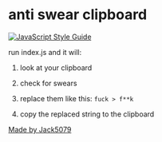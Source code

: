 # anti swear clipboard

[![JavaScript Style Guide](https://cdn.rawgit.com/standard/standard/master/badge.svg)](https://github.com/standard/standard)

run index.js and it will:

1. look at your clipboard

2. check for swears

3. replace them like this: `fuck > f**k`

4. copy the replaced string to the clipboard

[Made by Jack5079](https://jack5079.github.io)
